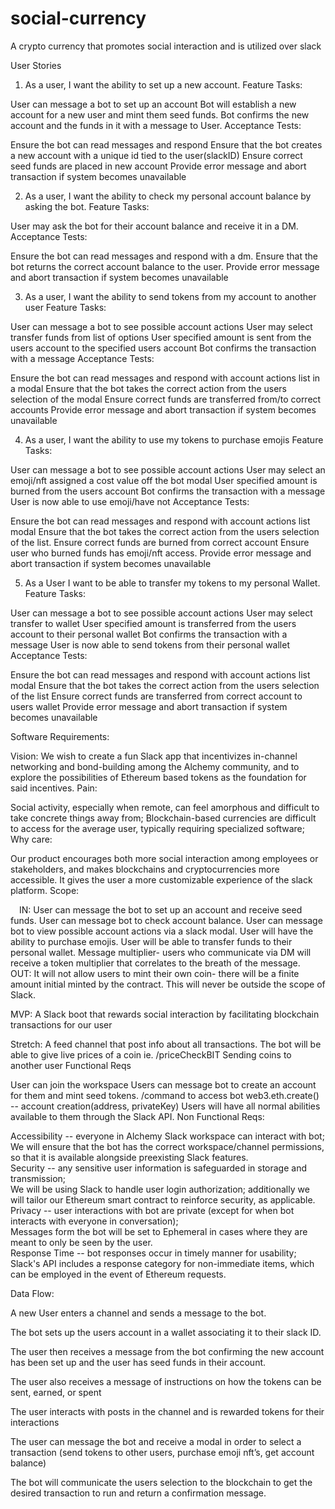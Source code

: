 # social-currency
A crypto currency that promotes social interaction and is utilized over slack

User Stories

1. As a user, I want the ability to set up a new account.
Feature Tasks:

User can message a bot to set up an account
Bot will establish a new account for a new user and mint them seed funds.
Bot confirms the new account and the funds in it with a message to User.
Acceptance Tests:

Ensure the bot can read messages and respond
Ensure that the bot creates a new account with a unique id tied to the user(slackID)
Ensure correct seed funds are placed in new account
Provide error message and abort transaction if system becomes unavailable

2. As a user, I want the ability to check my personal account balance by asking the bot.
Feature Tasks:

User may ask the bot for their account balance and receive it in a DM.
Acceptance Tests:

Ensure the bot can read messages and respond with a dm.
Ensure that the bot returns the correct account balance to the user.
Provide error message and abort transaction if system becomes unavailable

3. As a user, I want the ability to send tokens from my account to another user
Feature Tasks:

User can message a bot to see possible account actions
User may select transfer funds from list of options
User specified amount is sent from the users account to the specified users account
Bot confirms the transaction with a message
Acceptance Tests:

Ensure the bot can read messages and respond with account actions list in a modal
Ensure that the bot takes the correct action from the users selection of the modal
Ensure correct funds are transferred from/to correct accounts
Provide error message and abort transaction if system becomes unavailable

4. As a user, I want the ability to use my tokens to purchase emojis
Feature Tasks:

User can message a bot to see possible account actions
User may select an emoji/nft assigned a cost value off the bot modal
User specified amount is burned from the users account
Bot confirms the transaction with a message
User is now able to use emoji/have not
Acceptance Tests:

Ensure the bot can read messages and respond with account actions list modal
Ensure that the bot takes the correct action from the users selection of the list.
Ensure correct funds are burned from correct account
Ensure user who burned funds has emoji/nft access.
Provide error message and abort transaction if system becomes unavailable

5. As a User I want to be able to transfer my tokens to my personal Wallet.
Feature Tasks:

User can message a bot to see possible account actions
User may select transfer to wallet
User specified amount is transferred from the users account to their personal wallet
Bot confirms the transaction with a message
User is now able to send tokens from their personal wallet
Acceptance Tests:

Ensure the bot can read messages and respond with account actions list modal
Ensure that the bot takes the correct action from the users selection of the list
Ensure correct funds are transferred from correct account to users wallet
Provide error message and abort transaction if system becomes unavailable

Software Requirements:

Vision:
We wish to create a fun Slack app that incentivizes in-channel networking and bond-building among the Alchemy community, and to explore the possibilities of Ethereum based tokens as the foundation for said incentives.
Pain:

Social activity, especially when remote, can feel amorphous and difficult to take concrete things away from;
Blockchain-based currencies are difficult to access for the average user, typically requiring specialized software;
Why care:

Our product encourages both more social interaction among employees or stakeholders, and makes blockchains and cryptocurrencies more accessible. It gives the user a more customizable experience of the slack platform.
Scope:

 IN:
User can message the bot to set up an account and receive seed funds.
User can message bot to check account balance.
User can message bot to view possible account actions via a slack modal.
User will have the ability to purchase emojis.
User will be able to transfer funds to their personal wallet.
Message multiplier-  users who communicate via DM will receive a token multiplier that correlates to the breath of the message.
 
 OUT:
It will not allow users to mint their own coin- there will be a finite amount initial minted by the contract.
This will never be outside the scope of Slack.

MVP: 
A Slack boot that rewards social interaction by facilitating blockchain transactions for our user

Stretch:
A feed channel that post info about all  transactions.
 The bot will be able to give live prices of a coin ie. /priceCheckBIT
Sending coins to another user
Functional Reqs

User can join the workspace
Users can message bot to create an account for them and mint seed tokens.
/command to access bot
web3.eth.create() -- account creation(address, privateKey)
Users will have all normal abilities available to them through the Slack API.
Non Functional Reqs:

Accessibility -- everyone in Alchemy Slack workspace can interact with bot;  
  We will ensure that the bot has the correct workspace/channel permissions, so that it is available alongside preexisting Slack features.  
Security -- any sensitive user information is safeguarded in storage and transmission;  
  We will be using Slack to handle user login authorization; additionally we will tailor our Ethereum smart contract to reinforce security, as applicable.  
Privacy -- user interactions with bot are private (except for when bot interacts with everyone in conversation);  
  Messages form the bot will be set to Ephemeral in cases where they are meant to only be seen by the user.  
Response Time -- bot responses occur in timely manner for usability;  
  Slack's API includes a response category for non-immediate items, which can be employed in the event of Ethereum requests.  

Data Flow:

A new User enters a channel and sends a message to the bot.

The bot sets up the users account in a wallet associating it to their slack ID.

The user then receives a message from the bot confirming the new account has been set up and the user has seed funds in their account.

The user also receives a message of instructions on how the tokens can be sent, earned, or spent

The user interacts with posts in the channel and is rewarded tokens for their interactions

The user can message the bot and receive a modal in order to select a transaction (send tokens to other users, purchase emoji nft’s, get account balance)

The bot will communicate the users selection to the blockchain to get the desired transaction to run and return a confirmation message.
